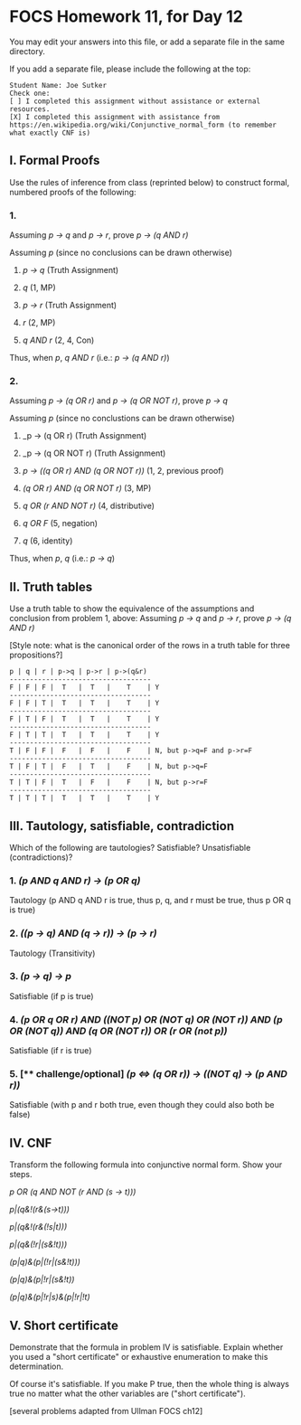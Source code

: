# FOCS Homework 11, for Day 12

You may edit your answers into this file, or add a separate file in the same directory.

If you add a separate file, please include the following at the top:

```
Student Name: Joe Sutker
Check one:
[ ] I completed this assignment without assistance or external resources.
[X] I completed this assignment with assistance from https://en.wikipedia.org/wiki/Conjunctive_normal_form (to remember what exactly CNF is)
```

## I. Formal Proofs

Use the rules of inference from class (reprinted below) to construct formal, numbered proofs of the following:

### 1. 

Assuming _p -> q_ and _p -> r_, prove _p -> (q AND r)_

Assuming _p_ (since no conclusions can be drawn otherwise)

1) _p -> q_ (Truth Assignment)

2) _q_ (1, MP)

3) _p -> r_ (Truth Assignment)

4) _r_ (2, MP)

5) _q AND r_ (2, 4, Con)

Thus, when _p_, _q AND r_ (i.e.: _p -> (q AND r)_)

### 2.

Assuming _p -> (q OR r)_ and _p -> (q OR NOT r)_, prove _p -> q_

Assuming _p_ (since no conclustions can be drawn otherwise)

1) _p -> (q OR r) (Truth Assignment)

2) _p -> (q OR NOT r) (Truth Assignment)

3) _p -> ((q OR r) AND (q OR NOT r))_ (1, 2, previous proof)

4) _(q OR r) AND (q OR NOT r)_ (3, MP)

5) _q OR (r AND NOT r)_ (4, distributive)

6) _q OR F_ (5, negation)

7) _q_ (6, identity)

Thus, when _p_, _q_ (i.e.: _p -> q_)

## II. Truth tables

Use a truth table to show the equivalence of the assumptions and conclusion from problem 1, above:  Assuming _p -> q_ and _p -> r_, prove _p -> (q AND r)_

[Style note:  what is the canonical order of the rows in a truth table for three propositions?]

```
p | q | r | p->q | p->r | p->(q&r)
-----------------------------------
F | F | F |  T   |  T   |    T    | Y
-----------------------------------
F | F | T |  T   |  T   |    T    | Y
-----------------------------------
F | T | F |  T   |  T   |    T    | Y
-----------------------------------
F | T | T |  T   |  T   |    T    | Y
-----------------------------------
T | F | F |  F   |  F   |    F    | N, but p->q=F and p->r=F
-----------------------------------
T | F | T |  F   |  T   |    F    | N, but p->q=F
-----------------------------------
T | T | F |  T   |  F   |    F    | N, but p->r=F
-----------------------------------
T | T | T |  T   |  T   |    T    | Y
```

## III. Tautology, satisfiable, contradiction

Which of the following are tautologies?  Satisfiable?  Unsatisfiable (contradictions)?

### 1. _(p AND q AND r) -> (p OR q)_

Tautology (p AND q AND r is true, thus p, q, and r must be true, thus p OR q is true)

### 2. _((p -> q) AND (q -> r)) -> (p -> r)_

Tautology (Transitivity)

### 3. _(p -> q) -> p_

Satisfiable (if p is true)

### 4. _(p OR q OR r) AND ((NOT p) OR (NOT q) OR (NOT r)) AND (p OR (NOT q)) AND (q OR (NOT r)) OR (r OR (not p))_ 

Satisfiable (if r is true)

### 5. [** challenge/optional] _(p <=> (q OR r)) -> ((NOT q) -> (p AND r))_

Satisfiable (with p and r both true, even though they could also both be false)

## IV. CNF

Transform the following formula into conjunctive normal form.  Show your steps.

_p OR (q AND NOT (r AND (s -> t)))_

_p|(q&!(r&(s->t)))_

_p|(q&!(r&(!s|t)))_

_p|(q&(!r|(s&!t)))_

_(p|q)&(p|(!r|(s&!t)))_

_(p|q)&(p|!r|(s&!t))_

_(p|q)&(p|!r|s)&(p|!r|!t)_

## V. Short certificate

Demonstrate that the formula in problem IV is satisfiable.  Explain whether you used a  "short certificate" or exhaustive enumeration to make this determination.

Of course it's satisfiable. If you make P true, then the whole thing is always true no matter what the other variables are ("short certificate").

[several problems adapted from Ullman FOCS ch12]
